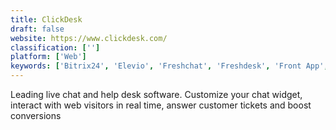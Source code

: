 ```yaml
---
title: ClickDesk
draft: false 
website: https://www.clickdesk.com/
classification: ['']
platform: ['Web']
keywords: ['Bitrix24', 'Elevio', 'Freshchat', 'Freshdesk', 'Front App', 'HelpCrunch', 'Intercom', 'JitBit Helpdesk', 'Kayako', 'LiveAgent', 'LiveChat', 'LiveHelpNow', 'LivePerson', 'Nextiva', 'Olark', 'Pure Chat', 'PureCloud', 'REVE Chat', 'Salesforce Service Cloud', 'SnapEngage', 'Zendesk Chat', 'Zoho Desk', 'Zoho SalesIQ', 'tawk.to']
---
```

Leading live chat and help desk software. Customize your chat widget, interact with web visitors in real time, answer customer tickets and boost conversions